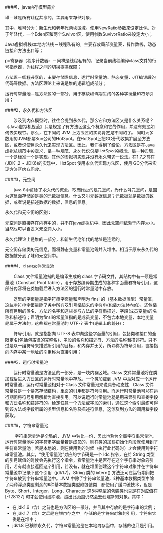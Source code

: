 ####1，java内存模型简介

堆－堆是所有线程共享的，主要用来存储对象。

其中，堆可分为：新生代和老年代两块区域。使用NewRatio参数来设定比例。对于年轻代，一个Eden区和两个Suvivor区，使用参数SuvivorRatio来设定大小；

Java虚拟机栈/本地方法栈－线程私有的，主要存放局部变量表，操作数栈，动态链接和方法出口等；

pc寄存器（程序计数器）－同样是线程私有的，记录当前线程编译class文件的行号指示器，为线程之间的切换提供保障；

方法区－线程共享的，主要存储类信息、运行时常量池、静态变量、JIT编译后的代码等数据。方法区理论上来说是堆的逻辑组成部分；

运行时常量池－是方法区的一部分，用于存放编译期生成的各种字面量和符号引用；

####2，永久代和方法区

　　涉及到内存模型时，往往会提到永久代，那么它和方法区又是什么关系呢？《Java虚拟机规范》只是规定了有方法区这么个概念和它的作用，并没有规定如何去实现它。那么，在不同的 JVM 上方法区的实现肯定是不同的了。 同时大多数用的JVM都是Sun公司的HotSpot。在HotSpot上把GC分代收集扩展至方法区，或者说使用永久代来实现方法区。因此，我们得到了结论，方法区是在Java虚拟机规范中的定义，是一种规范，永久代仅仅是HotSpot的概念，是一种实现，一个是标准一个是实现。其他的虚拟机实现并没有永久带这一说法。在1.7之前在(JDK1.2 ~ JDK6)的实现中，HotSpot 使用永久代实现方法区，使用 GC分代来实现方法区内存回收。

####3，元空间

　　java 8中废除了永久代的概念，取而代之的是元空间。为什么叫元空间，是因为这里面存储的是类的元数据信息。什么又叫元数据信息？元数据就是数据的数据，或者说是描述数据的数据，信息的信息。

永久代和元空间的区别：

元空间是直接存在内存中的，并不在java虚拟机中，因此元空间依赖于内存大小。当然也可以自定义元空间大小。

永久代理论上是堆的一部分，和新生代老年代的地址是连续的。

元空间存储类的元信息，而将静态变量和常量池等并入堆中。相当于原来永久代的数据被分到了堆和元空间中。

####4，class文件常量池

　　Class 文件常量池指的是编译生成的 class 字节码文件，其结构中有一项是常量池（Constant Pool Table），用于存放编译期生成的各种字面量和符号引用，这部分内容将在类加载后进入方法区的运行时常量池中存放。

　　这里的字面量是指字符串字面量和声明为 final 的（基本数据类型）常量值，这些字符串字面量除了类中所有双引号括起来的字符串(包括方法体内的)，还包括所有用到的类名、方法的名字和这些类与方法的字符串描述、字段(成员变量)的名称和描述符；声明为final的常量值指的是成员变量，不包含本地变量，本地变量是属于方法的。这些都在常量池的 UTF-8 表中(逻辑上的划分)；

　　符号引用，就是指指向 UTF-8 表中向这些字面量的引用，包括类和接口的全限定名(包括包路径的完整名)、字段的名称和描述符、方法的名称和描述符。只不过是以一组符号来描述所引用的目标，和内存并无关，所以称为符号引用，直接指向内存中某一地址的引用称为直接引用；

####5，运行时常量池

　　运行时常量池是方法区的一部分，是一块内存区域。Class 文件常量池将在类加载后进入方法区的运行时常量池中存放。一个类加载到 JVM 中后对应一个运行时常量池，运行时常量池相对于 Class 文件常量池来说具备动态性，Class 文件常量只是一个静态存储结构，里面的引用都是符号引用。而运行时常量池可以在运行期间将符号引用解析为直接引用。可以说运行时常量池就是用来索引和查找字段和方法名称和描述符的。给定任意一个方法或字段的索引，通过这个索引最终可得到该方法或字段所属的类型信息和名称及描述符信息，这涉及到方法的调用和字段获取。

####6，字符串常量池

　　 字符串常量池是全局的，JVM 中独此一份，因此也称为全局字符串常量池。运行时常量池中的字符串字面量若是成员的，则在类的加载初始化阶段就使用到了字符串常量池；若是本地的，则在使用到的时候（执行此代码时）才会使用到字符串常量池。其实，“使用常量池”对应的字节码是一个 ldc 指令，在给 String 类型的引用赋值的时候会先执行这个指令，看常量池中是否存在这个字符串对象的引用，若有就直接返回这个引用，若没有，就在堆里创建这个字符串对象并在字符串常量池中记录下这个引用（jdk1.7)。String 类的 intern() 方法还可在运行期间把字符串放到字符串常量池中。JVM 中除了字符串常量池，8种基本数据类型中除了两种浮点类型剩余的6种基本数据类型的包装类，都使用了缓冲池技术，但是 Byte、Short、Integer、Long、Character 这5种整型的包装类也只是在对应值在 [-128,127] 时才会使用缓冲池，超出此范围仍然会去创建新的对象。其中：

* 在 jdk1.6（含）之前也是方法区的一部分，并且其中存放的是字符串的实例；
* 在 jdk1.7（含）之后是在堆内存之中，存储的是字符串对象的引用，字符串实例是在堆中；
* jdk1.8 已移除永久代，字符串常量池是在本地内存当中，存储的也只是引用。